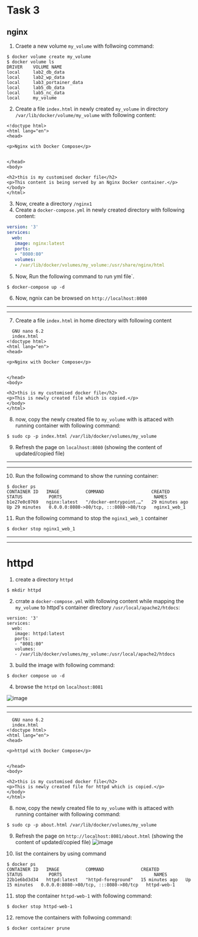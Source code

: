 # Task 3

## nginx
1.  Craete a new volume `my_volume` with follwoing command:
```console
$ docker volume create my_volume
$ docker volume ls
DRIVER    VOLUME NAME
local     lab2_db_data
local     lab2_wp_data
local     lab3_portainer_data
local     lab5_db_data
local     lab5_nc_data
local     my_volume
```
2.  Create a file `index.html` in newly created `my_volume` in directory `/var/lib/docker/volume/my_volume` with following content:
```console
<!doctype html>
<html lang="en">
<head>

<p>Nginx with Docker Compose</p>


</head>
<body>

<h2>this is my customised docker file</h2>
<p>This content is being served by an Nginx Docker container.</p>
</body>
</html>
```
3.  Now, create a directory `/nginx1`
4.  Create a `docker-compose.yml` in newly created directory with following content:
```yml
version: '3'
services:
  web:
   image: nginx:latest
   ports:
   - "8080:80"
   volumes:
   - /var/lib/docker/volumes/my_volume:/usr/share/nginx/html
```

5.  Now, Run the following command to run yml file`.
```console
$ docker-compose up -d
```
6.  Now, ngnix can be browsed on  `http://localhost:8080`
____________________________________________________________________________________________
____________________________________________________________________________________________
7. Create a file `index.html` in home directory with following content
```console
  GNU nano 6.2                                                      
  index.html                                                               
<!doctype html>
<html lang="en">
<head>

<p>Nginx with Docker Compose</p>


</head>
<body>

<h2>this is my customised docker file</h2>
<p>This is newly created file which is copied.</p>
</body>
</html>
```
8.  now, copy the newly created file to `my_volume` with is attaced with running container with following command:
```console
$ sudo cp -p index.html /var/lib/docker/volumes/my_volume
```
9. Refresh the page on `localhost:8080`
(showing the content of updated/copied file)
_______________________________________________________________________________________________________________________
_______________________________________________________________________________________________________________________
10. Run the following command to show the running container:
```console
$ docker ps
CONTAINER ID   IMAGE          COMMAND                  CREATED          STATUS          PORTS                                   NAMES
b1e27e0c0769   nginx:latest   "/docker-entrypoint.…"   29 minutes ago   Up 29 minutes   0.0.0.0:8080->80/tcp, :::8080->80/tcp   nginx1_web_1
```
11. Run the following command to stop the `nginx1_web_1` container
```console
$ docker stop nginx1_web_1
```
________________________________________________________________________________________________________________________
________________________________________________________________________________________________________________________
# httpd

1. create a directory `httpd`
```console
$ mkdir httpd
```
2. crrate a `docker-compose.yml` with following content while mapping the `my_volume` to httpd's container directory `/usr/local/apache2/htdocs`:
```console
version: '3'
services:
  web:
   image: httpd:latest
   ports:
   - "8081:80"
   volumes:
   - /var/lib/docker/volumes/my_volume:/usr/local/apache2/htdocs
```
3. build the image with following command:
```console
$ docker compose uo -d
```
4. browse the `httpd` on `localhost:8081`

![image](https://user-images.githubusercontent.com/126319802/228532996-75e72648-3e2d-400e-9b46-929338f46efe.png)

________________________________________________________________________________________________________
________________________________________________________________________________________________________
```console
  GNU nano 6.2                                                      
  index.html                                                               
<!doctype html>
<html lang="en">
<head>

<p>httpd with Docker Compose</p>


</head>
<body>

<h2>this is my customised docker file</h2>
<p>This is newly created file for httpd which is copied.</p>
</body>
</html>
```
8.  now, copy the newly created file to `my_volume` with is attaced with running container with following command:
```console
$ sudo cp -p about.html /var/lib/docker/volumes/my_volume
```
9.  Refresh the page on `http://localhost:8081/about.html`
(showing the content of updated/copied file)
![image](https://user-images.githubusercontent.com/126319802/228533168-7e54e78c-4cef-48a1-9595-74b462971480.png)

10. list the containers by using command
```console
$ docker ps 
CONTAINER ID   IMAGE          COMMAND              CREATED          STATUS          PORTS                                   NAMES
22b1e6bd3d34   httpd:latest   "httpd-foreground"   15 minutes ago   Up 15 minutes   0.0.0.0:8080->80/tcp, :::8080->80/tcp   httpd-web-1
```
11. stop the container `httpd-web-1` with following command:
```console
$ docker stop httpd-web-1
```
12. remove the containers with follwoing command:
```console
$ docker container prune
```
